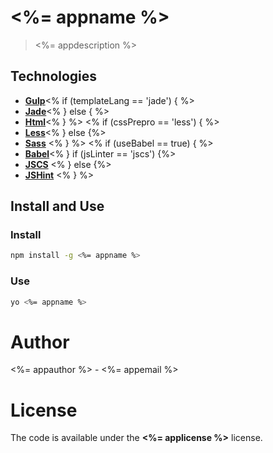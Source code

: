 # <%= appname %>

> <%= appdescription %>

## Technologies

- [**Gulp**](http://gulpjs.com)<% if (templateLang == 'jade') { %>
- [**Jade**](http://jade-lang.com)<% } else { %>
- [**Html**](https://developer.mozilla.org/es/docs/HTML/HTML5)<% } %> <% if (cssPrepro == 'less') { %>
- [**Less**](http://lesscss.org)<% } else {%>
- [**Sass**](http://sass-lang.com) <% } %> <% if (useBabel == true) { %>
- [**Babel**](https://babeljs.io)<% } if (jsLinter == 'jscs') {%>
- [**JSCS**](http://jscs.info) <% } else {%>
- [**JSHint**](http://jshint.com) <% } %>

## Install and Use

### Install

```bash
npm install -g <%= appname %>
```

### Use 

```bash
yo <%= appname %>
```

# Author 

<%= appauthor %> - <%= appemail %>

# License 

The code is available under the **<%= applicense %>** license. 

